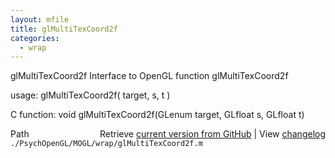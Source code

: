 ```yaml
---
layout: mfile
title: glMultiTexCoord2f
categories:
  - wrap
---
```


glMultiTexCoord2f  Interface to OpenGL function glMultiTexCoord2f

usage:  glMultiTexCoord2f\( target, s, t \)

C function:  void glMultiTexCoord2f\(GLenum target, GLfloat s, GLfloat t\)


<div class="code_header" style="text-align:right;">
  <span style="float:left;">Path&nbsp;&nbsp;</span> <span class="counter">Retrieve <a href=
  "https://raw.github.com/Psychtoolbox-3/Psychtoolbox-3/beta/./PsychOpenGL/MOGL/wrap/glMultiTexCoord2f.m">current version from GitHub</a> | View <a href=
  "https://github.com/Psychtoolbox-3/Psychtoolbox-3/commits/beta/./PsychOpenGL/MOGL/wrap/glMultiTexCoord2f.m">changelog</a></span>
</div>
<div class="code">
  <code>./PsychOpenGL/MOGL/wrap/glMultiTexCoord2f.m</code>
</div>
